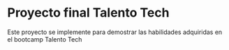 # Proyecto final Talento Tech
Este proyecto se implemente para demostrar las habilidades adquiridas en el bootcamp Talento Tech
